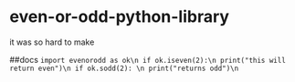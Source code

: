 # even-or-odd-python-library
it was so hard to make

##docs
`import evenorodd as ok\n
if ok.iseven(2):\n
  print("this will return even")\n
if ok.sodd(2): \n
  print("returns odd")\n
`
